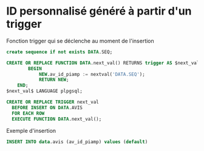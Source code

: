 # ID personnalisé généré à partir d'un trigger

Fonction trigger qui se déclenche au moment de l'insertion

```sql
create sequence if not exists DATA.SEQ;

CREATE OR REPLACE FUNCTION DATA.next_val() RETURNS trigger AS $next_val$
        BEGIN
            NEW.av_id_piamp := nextval('DATA.SEQ');
    	    RETURN NEW;
	END;
$next_val$ LANGUAGE plpgsql;

CREATE OR REPLACE TRIGGER next_val
  BEFORE INSERT ON DATA.AVIS
  FOR EACH ROW
  EXECUTE FUNCTION DATA.next_val();
```

Exemple d'insertion

```sql
INSERT INTO data.avis (av_id_piamp) values (default)
```
